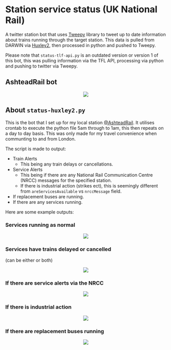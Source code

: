 # Station service status (UK National Rail)
A twitter station bot that uses [Tweepy](https://www.tweepy.org/) library to tweet up to date information about trains running through the target station. This data is pulled from DARWIN via [Huxley2](https://github.com/jpsingleton/Huxley2), then processed in python and pushed to Tweepy.

Please note that `status-tlf-api.py` is an outdated version or version 1 of this bot, this was pulling information via the TFL API, processing via python and pushing to twitter via Tweepy.

## AshteadRail bot

<div align="center">
  <img src="https://i.imgur.com/ko942kr.png">
</div>

## About `status-huxley2.py`
This is the bot that I set up for my local station [@AshteadRail](https://twitter.com/AshteadRail). It utilises crontab to execute the python file 5am through to 1am, this then repeats on a day to day basis. This was only made for my travel convenience when communting to and from London.

The script is made to output:
- Train Alerts
  - This being any train delays or cancellations.
- Service Alerts
  - This being if there are any National Rail Communication Centre (NRCC) messages for the specified station.
  - If there is industrial action (strikes ect), this is seemingly different from `areServicesAvailable` vs `nrccMessage` field.
- If replacement buses are running.
- If there are any services running.

Here are some example outputs:

### Services running as normal

<div align="center">
  <img src="https://i.imgur.com/WCOfgmp.png">
</div>

### Services have trains delayed or cancelled 
(can be either or both)

<div align="center">
  <img src="https://i.imgur.com/pdkr9L5.png">
</div>

### If there are service alerts via the NRCC

<div align="center">
  <img src="https://i.imgur.com/Rw58Ii6.png">
</div>

### If there is industrial action

<div align="center">
  <img src="https://i.imgur.com/SRwRUlY.png">
</div>

### If there are replacement buses running

<div align="center">
  <img src="https://i.imgur.com/Z5xBxs1.png">
</div>

